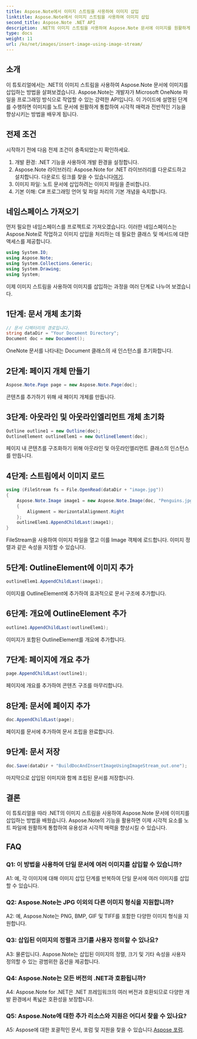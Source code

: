 ```yaml
---
title: Aspose.Note에서 이미지 스트림을 사용하여 이미지 삽입
linktitle: Aspose.Note에서 이미지 스트림을 사용하여 이미지 삽입
second_title: Aspose.Note .NET API
description: .NET의 이미지 스트림을 사용하여 Aspose.Note 문서에 이미지를 원활하게 삽입하는 방법을 알아보세요. 손쉽게 시각적 요소로 노트 파일을 향상하세요.
type: docs
weight: 11
url: /ko/net/images/insert-image-using-image-stream/
---
```

## 소개

이 튜토리얼에서는 .NET의 이미지 스트림을 사용하여 Aspose.Note 문서에 이미지를 삽입하는 방법을 살펴보겠습니다. Aspose.Note는 개발자가 Microsoft OneNote 파일을 프로그래밍 방식으로 작업할 수 있는 강력한 API입니다. 이 가이드에 설명된 단계를 수행하면 이미지를 노트 문서에 원활하게 통합하여 시각적 매력과 전반적인 기능을 향상시키는 방법을 배우게 됩니다.

## 전제 조건

시작하기 전에 다음 전제 조건이 충족되었는지 확인하세요.
1. 개발 환경: .NET 기능을 사용하여 개발 환경을 설정합니다.
2.  Aspose.Note 라이브러리: Aspose.Note for .NET 라이브러리를 다운로드하고 설치합니다. 다운로드 링크를 찾을 수 있습니다[여기](https://releases.aspose.com/note/net/).
3. 이미지 파일: 노트 문서에 삽입하려는 이미지 파일을 준비합니다.
4. 기본 이해: C# 프로그래밍 언어 및 파일 처리의 기본 개념을 숙지합니다.

## 네임스페이스 가져오기
먼저 필요한 네임스페이스를 프로젝트로 가져오겠습니다. 이러한 네임스페이스는 Aspose.Note로 작업하고 이미지 삽입을 처리하는 데 필요한 클래스 및 메서드에 대한 액세스를 제공합니다.

```csharp
using System.IO;
using Aspose.Note;
using System.Collections.Generic;
using System.Drawing;
using System;
```

이제 이미지 스트림을 사용하여 이미지를 삽입하는 과정을 여러 단계로 나누어 보겠습니다.

## 1단계: 문서 개체 초기화
```csharp
// 문서 디렉터리의 경로입니다.
string dataDir = "Your Document Directory";
Document doc = new Document();
```
OneNote 문서를 나타내는 Document 클래스의 새 인스턴스를 초기화합니다.

## 2단계: 페이지 개체 만들기
```csharp
Aspose.Note.Page page = new Aspose.Note.Page(doc);
```
콘텐츠를 추가하기 위해 새 페이지 개체를 만듭니다.

## 3단계: 아웃라인 및 아웃라인엘리먼트 개체 초기화
```csharp
Outline outline1 = new Outline(doc);
OutlineElement outlineElem1 = new OutlineElement(doc);
```
페이지 내 콘텐츠를 구조화하기 위해 아웃라인 및 아웃라인엘리먼트 클래스의 인스턴스를 만듭니다.

## 4단계: 스트림에서 이미지 로드
```csharp
using (FileStream fs = File.OpenRead(dataDir + "image.jpg"))
{
    Aspose.Note.Image image1 = new Aspose.Note.Image(doc, "Penguins.jpg", fs)
    {
        Alignment = HorizontalAlignment.Right
    };
    outlineElem1.AppendChildLast(image1);
}
```
FileStream을 사용하여 이미지 파일을 열고 이를 Image 객체에 로드합니다. 이미지 정렬과 같은 속성을 지정할 수 있습니다.

## 5단계: OutlineElement에 이미지 추가
```csharp
outlineElem1.AppendChildLast(image1);
```
이미지를 OutlineElement에 추가하여 효과적으로 문서 구조에 추가합니다.

## 6단계: 개요에 OutlineElement 추가
```csharp
outline1.AppendChildLast(outlineElem1);
```
이미지가 포함된 OutlineElement를 개요에 추가합니다.

## 7단계: 페이지에 개요 추가
```csharp
page.AppendChildLast(outline1);
```
페이지에 개요를 추가하여 콘텐츠 구조를 마무리합니다.

## 8단계: 문서에 페이지 추가
```csharp
doc.AppendChildLast(page);
```
페이지를 문서에 추가하여 문서 조립을 완료합니다.

## 9단계: 문서 저장
```csharp
doc.Save(dataDir + "BuildDocAndInsertImageUsingImageStream_out.one");
```
마지막으로 삽입된 이미지와 함께 조립된 문서를 저장합니다.

## 결론
이 튜토리얼을 따라 .NET의 이미지 스트림을 사용하여 Aspose.Note 문서에 이미지를 삽입하는 방법을 배웠습니다. Aspose.Note의 기능을 활용하면 이제 시각적 요소를 노트 파일에 원활하게 통합하여 유용성과 시각적 매력을 향상시킬 수 있습니다.

## FAQ

### Q1: 이 방법을 사용하여 단일 문서에 여러 이미지를 삽입할 수 있습니까?

A1: 예, 각 이미지에 대해 이미지 삽입 단계를 반복하여 단일 문서에 여러 이미지를 삽입할 수 있습니다.

### Q2: Aspose.Note는 JPG 이외의 다른 이미지 형식을 지원합니까?

A2: 예, Aspose.Note는 PNG, BMP, GIF 및 TIFF를 포함한 다양한 이미지 형식을 지원합니다.

### Q3: 삽입된 이미지의 정렬과 크기를 사용자 정의할 수 있나요?

A3: 물론입니다. Aspose.Note는 삽입된 이미지의 정렬, 크기 및 기타 속성을 사용자 정의할 수 있는 광범위한 옵션을 제공합니다.

### Q4: Aspose.Note는 모든 버전의 .NET과 호환됩니까?

A4: Aspose.Note for .NET은 .NET 프레임워크의 여러 버전과 호환되므로 다양한 개발 환경에서 폭넓은 호환성을 보장합니다.

### Q5: Aspose.Note에 대한 추가 리소스와 지원은 어디서 찾을 수 있나요?

 A5: Aspose에 대한 포괄적인 문서, 포럼 및 지원을 찾을 수 있습니다.[Aspose 포럼](https://forum.aspose.com/c/note/28).